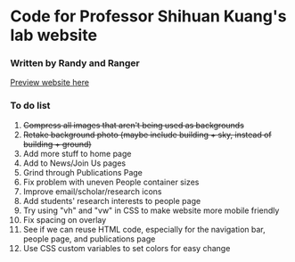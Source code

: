 # Code for Professor Shihuan Kuang's lab website
### Written by Randy and Ranger
[Preview website here](https://randy99kuang.github.io/)

### To do list
1. ~~Compress all images that aren't being used as backgrounds~~ 
4. ~~Retake background photo (maybe include building + sky, instead of building + ground)~~
5. Add more stuff to home page
6. Add to News/Join Us pages
7. Grind through Publications Page
9. Fix problem with uneven People container sizes
10. Improve email/scholar/research icons
11. Add students' research interests to people page
12. Try using "vh" and "vw" in CSS to make website more mobile friendly
13. Fix spacing on overlay
14. See if we can reuse HTML code, especially for the navigation bar, people page, and publications page
15. Use CSS custom variables to set colors for easy change